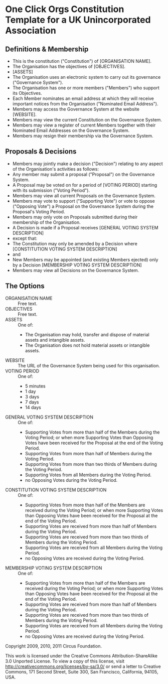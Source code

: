One Click Orgs Constitution Template for a UK Unincorporated Association
=======================================================

Definitions & Membership
------------------------

* This is the constitution ("Constitution") of [ORGANISATION NAME].
* The Organisation has the objectives of [OBJECTIVES].
* [ASSETS]
* The Organisation uses an electronic system to carry out its governance ("Governance System").
* The Organisation has one or more members ("Members") who support its Objectives.
* Each Member nominates an email address at which they will receive important notices from the Organisation ("Nominated Email Address").
* Members may access the Governance System at the website [WEBSITE].
* Members may view the current Constitution on the Governance System.
* Members may view a register of current Members together with their Nominated Email Addresses on the Governance System.
* Members may resign their membership via the Governance System.

Proposals & Decisions
---------------------

* Members may jointly make a decision ("Decision") relating to any aspect of the Organisation's activities as follows:
* Any member may submit a proposal ("Proposal") on the Governance System.
* A Proposal may be voted on for a period of [VOTING PERIOD] starting with its submission ("Voting Period").
* Members may view all current Proposals on the Governance System.
* Members may vote to support ("Supporting Vote") or vote to oppose ("Opposing Vote") a Proposal on the Governance System during the Proposal's Voting Period.
* Members may only vote on Proposals submitted during their membership of the Organisation.
* A Decision is made if a Proposal receives [GENERAL VOTING SYSTEM DESCRIPTION]
* except that:
* The Constitution may only be amended by a Decision where [CONSTITUTION VOTING SYSTEM DESCRIPTION]
* and
* New Members may be appointed (and existing Members ejected) only by a Decision [MEMBERSHIP VOTING SYSTEM DESCRIPTION]
* Members may view all Decisions on the Governance System.

## The Options

<dl>
  <dt>ORGANISATION NAME</dt>
  <dd>Free text.<dd>

  <dt>OBJECTIVES</dt>
  <dd>Free text.</dd>

  <dt>ASSETS</dt>
  <dd>
    One of:
    <ul>
      <li>The Organisation may hold, transfer and dispose of material assets and intangible assets.</li>
      <li>The Organisation does not hold material assets or intangible assets.</li>
    </ul>
  </dd>

  <dt>WEBSITE</dt>
  <dd>The URL of the Governance System being used for this organisation.</dd>

  <dt>VOTING PERIOD</dt>
  <dd>
    One of:
    <ul>
      <li>5 minutes</li>
      <li>1 day</li>
      <li>3 days</li>
      <li>7 days</li>
      <li>14 days</li>
    </ul>
  </dd>

  <dt>GENERAL VOTING SYSTEM DESCRIPTION</dt>
  <dd>
    One of:
    <ul>
      <li>Supporting Votes from more than half of the Members during the Voting Period; or when more Supporting Votes than Opposing Votes have been received for the Proposal at the end of the Voting Period.</li>
      <li>Supporting Votes from more than half of Members during the Voting Period.</li>
      <li>Supporting Votes from more than two thirds of Members during the Voting Period.</li>
      <li>Supporting Votes from all Members during the Voting Period.</li>
      <li>no Opposing Votes during the Voting Period.</li>
    </ul>
  </dd>

  <dt>CONSTITUTION VOTING SYSTEM DESCRIPTION</dt>
  <dd>
    One of:
    <ul>
      <li>Supporting Votes from more than half of the Members are received during the Voting Period; or when more Supporting Votes than Opposing Votes have been received for the Proposal at the end of the Voting Period.</li>
      <li>Supporting Votes are received from more than half of Members during the Voting Period.</li>
      <li>Supporting Votes are received from more than two thirds of Members during the Voting Period.</li>
      <li>Supporting Votes are received from all Members during the Voting Period.</li>
      <li>no Opposing Votes are received during the Voting Period.</li>
    </ul>
  </dd>

  <dt>MEMBERSHIP VOTING SYSTEM DESCRIPTION</dt>
  <dd>
    One of:
    <ul>
      <li>Supporting Votes from more than half of the Members are received during the Voting Period; or when more Supporting Votes than Opposing Votes have been received for the Proposal at the end of the Voting Period.</li>
      <li>Supporting Votes are received from more than half of Members during the Voting Period.</li>
      <li>Supporting Votes are received from more than two thirds of Members during the Voting Period.</li>
      <li>Supporting Votes are received from all Members during the Voting Period.</li>
      <li>no Opposing Votes are received during the Voting Period.</li>
    </ul>
  </dd>
</dl>

Copyright 2009, 2010, 2011 Circus Foundation.

This work is licensed under the Creative Commons Attribution-ShareAlike 3.0 Unported License. To view a copy of this license, visit http://creativecommons.org/licenses/by-sa/3.0/ or send a letter to Creative Commons, 171 Second Street, Suite 300, San Francisco, California, 94105, USA.
